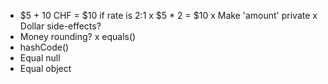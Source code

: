 
* $5 + 10 CHF = $10 if rate is 2:1
x $5 * 2 = $10
x Make 'amount' private
x Dollar side-effects?
* Money rounding?
x equals()
* hashCode()
* Equal null
* Equal object


